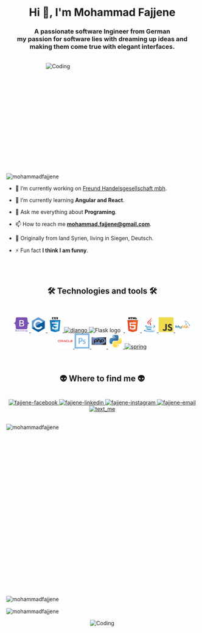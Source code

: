 <h1 align="center">Hi 👋, I'm Mohammad Fajjene</h1>
<h3 align="center">A passionate software Ingineer from German <br> my passion for software lies with dreaming up ideas and making them come true with elegant interfaces.</h3><br>

<img align="right" alt="Coding" src="https://cdn.dribbble.com/users/1162077/screenshots/3848914/programmer.gif" width="400" height="290"/>


<p align="left"> <img src="https://komarev.com/ghpvc/?username=mohammadfajjene&label=Profile%20views&color=0e75b6&style=flat" alt="mohammadfajjene" /> </p>

- 🔭 I’m currently working on [Freund Handelsgesellschaft mbh](https://www.freund-gmbh.com).

- 🌱 I’m currently learning **Angular and React**.

- 💬 Ask me everything about **Programing**.

- 📫 How to reach me **mohammad.fajjene@gmail.com**.

- 🏡 Originally from land Syrien, living in Siegen, Deutsch.

- ⚡ Fun fact **I think I am funny**.



<br><br>
<h2 align="center">🛠 Technologies and tools 🛠</h2><br>
<p align="center"> <a href="https://getbootstrap.com" target="_blank" rel="noreferrer"> <img src="https://raw.githubusercontent.com/devicons/devicon/master/icons/bootstrap/bootstrap-plain-wordmark.svg" alt="bootstrap" width="40" height="40"/> </a> <a href="https://www.cprogramming.com/" target="_blank" rel="noreferrer"> <img src="https://raw.githubusercontent.com/devicons/devicon/master/icons/c/c-original.svg" alt="c" width="40" height="40"/> </a> <a href="https://www.w3schools.com/css/" target="_blank" rel="noreferrer"> <img src="https://raw.githubusercontent.com/devicons/devicon/master/icons/css3/css3-original-wordmark.svg" alt="css3" width="40" height="40"/> </a> <a href="https://www.djangoproject.com/" target="_blank" rel="noreferrer"> <img src="https://cdn.worldvectorlogo.com/logos/django.svg" alt="django" width="40" height="40"/> </a><span><img src="https://img.shields.io/badge/Flask-282C34?logo=Flask&logoColor=3178C6" alt="Flask logo" title="TypeScript" height="40" /></span>
&nbsp;<a href="https://www.w3.org/html/" target="_blank" rel="noreferrer"> <img src="https://raw.githubusercontent.com/devicons/devicon/master/icons/html5/html5-original-wordmark.svg" alt="html5" width="40" height="40"/> </a> <a href="https://www.java.com" target="_blank" rel="noreferrer"> <img src="https://raw.githubusercontent.com/devicons/devicon/master/icons/java/java-original.svg" alt="java" width="40" height="40"/> </a> <a href="https://developer.mozilla.org/en-US/docs/Web/JavaScript" target="_blank" rel="noreferrer"> <img src="https://raw.githubusercontent.com/devicons/devicon/master/icons/javascript/javascript-original.svg" alt="javascript" width="40" height="40"/> </a> <a href="https://www.mysql.com/" target="_blank" rel="noreferrer"> <img src="https://raw.githubusercontent.com/devicons/devicon/master/icons/mysql/mysql-original-wordmark.svg" alt="mysql" width="40" height="40"/> </a> <a href="https://www.oracle.com/" target="_blank" rel="noreferrer"> <img src="https://raw.githubusercontent.com/devicons/devicon/master/icons/oracle/oracle-original.svg" alt="oracle" width="40" height="40"/> </a> <a href="https://www.photoshop.com/en" target="_blank" rel="noreferrer"> <img src="https://raw.githubusercontent.com/devicons/devicon/master/icons/photoshop/photoshop-line.svg" alt="photoshop" width="40" height="40"/> </a> <a href="https://www.php.net" target="_blank" rel="noreferrer"> <img src="https://raw.githubusercontent.com/devicons/devicon/master/icons/php/php-original.svg" alt="php" width="40" height="40"/> </a> <a href="https://www.python.org" target="_blank" rel="noreferrer"> <img src="https://raw.githubusercontent.com/devicons/devicon/master/icons/python/python-original.svg" alt="python" width="40" height="40"/> </a> <a href="https://spring.io/" target="_blank" rel="noreferrer"> <img src="https://www.vectorlogo.zone/logos/springio/springio-icon.svg" alt="spring" width="40" height="40"/> </a> </p><br>

<h2 align="center">👽 Where to find me 👽</h2>
<br>
<!-- https://icons8.com -->
<div align="center">
  
  <a href="https://facebook.com/fabregas1000/" target="blank">
    <img src="https://img.icons8.com/bubbles/100/000000/facebook-new.png" alt="fajjene-facebook" />
  </a>
  <a href="https://www.linkedin.com/in/mohammad-fajjene" target="blank">
    <img src="https://img.icons8.com/bubbles/100/000000/linkedin.png" alt="fajjene-linkedin" />
  </a>
  <a href="" target="blank">
    <img src="https://img.icons8.com/bubbles/100/000000/instagram.png" alt="fajjene-instagram" />
  </a>
  <a href="mailto:mohammad.fajjene@gmail.com" target="top">
    <img src="https://img.icons8.com/bubbles/100/000000/apple-mail.png" alt="fajjene-email" />
  </a>
   <a href="https://wa.me/00491729030489"  target="top">
  <img src="https://img.icons8.com/bubbles/100/000000/whatsapp.png" alt="text_me"/>
</a>
</div><br>










<p><img align="left" src="https://github-readme-stats.vercel.app/api/top-langs?username=mohammadFajjene&show_icons=true&locale=en&layout=compact" alt="mohammadfajjene" width="400" height="450"/></p>

<p>&nbsp;<img align="center" src="https://github-readme-stats.vercel.app/api?username=mohammadFajjene&show_icons=true&locale=en" alt="mohammadfajjene" /></p>

<p><img align="center" src="https://github-readme-streak-stats.herokuapp.com/?user=mohammadFajjene&" alt="mohammadfajjene" /></p>

<p align="center"><img  alt="Coding" src="https://cdn.dribbble.com/users/1162077/screenshots/5403918/focus-animation.gif" width="650" height="250"/></p>




